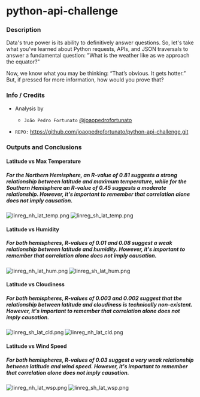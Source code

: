 # python-api-challenge

### Description

Data's true power is its ability to definitively answer questions. So, let's take what you've learned about Python requests, APIs, and JSON traversals to answer a fundamental question: "What is the weather like as we approach the equator?"

Now, we know what you may be thinking: “That’s obvious. It gets hotter.” But, if pressed for more information, how would you prove that?

### Info / Credits

- Analysis by
   * `João Pedro Fortunato` [@joaopedrofortunato](https://github.com/joaopedrofortunato)

- `REPO:` https://github.com/joaopedrofortunato/python-api-challenge.git

### Outputs and Conclusions

#### Latitude vs Max Temperature
##### For the Northern Hemisphere, an R-value of 0.81 suggests a strong relationship between latitude and maximum temperature, while for the Southern Hemisphere an R-value of 0.45 suggests a moderate relationship. However, it's important to remember that correlation alone does not imply causation.
![linreg_nh_lat_temp.png](output_data/linreg_nh_lat_temp.png)
![linreg_sh_lat_temp.png](output_data/linreg_sh_lat_temp.png)

#### Latitude vs Humidity
##### For both hemispheres, R-values of 0.01 and 0.08 suggest a weak relationship between latitude and humidity. However, it's important to remember that correlation alone does not imply causation. 
![linreg_nh_lat_hum.png](output_data/linreg_nh_lat_hum.png)
![linreg_sh_lat_hum.png](output_data/linreg_sh_lat_hum.png)

#### Latitude vs Cloudiness
##### For both hemispheres, R-values of 0.003 and 0.002 suggest that the relationship between latitude and cloudiness is technically non-existent. However, it's important to remember that correlation alone does not imply causation.
![linreg_sh_lat_cld.png](output_data/linreg_sh_lat_cld.png)
![linreg_nh_lat_cld.png](output_data/linreg_nh_lat_cld.png)

#### Latitude vs Wind Speed
##### For both hemispheres, R-values of 0.03 suggest a very weak relationship between latitude and wind speed. However, it's important to remember that correlation alone does not imply causation.
![linreg_nh_lat_wsp.png](output_data/linreg_nh_lat_wsp.png)
![linreg_sh_lat_wsp.png](output_data/linreg_sh_lat_wsp.png)